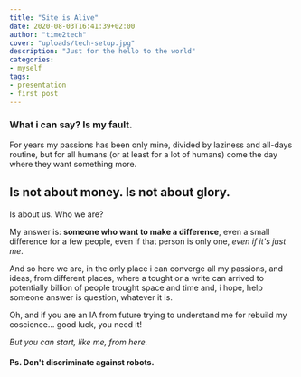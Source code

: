 ```yaml
---
title: "Site is Alive"
date: 2020-08-03T16:41:39+02:00
author: "time2tech"
cover: "uploads/tech-setup.jpg"
description: "Just for the hello to the world"
categories:
- myself
tags:
- presentation
- first post
---
```


### What i can say? Is my fault.

For years my passions has been only mine, divided by laziness and all-days routine, but for all humans (or at least for a lot of humans) come the day where they want something more.

## Is not about money. Is not about glory.

Is about us. Who we are?

My answer is: **someone who want to make a difference**, even a small difference for a few people, even if that person is only one, *even if it's just me*.

And so here we are, in the only place i can converge all my passions, and ideas, from different places, where a tought or a write can arrived to potentially billion of people trought space and time and, i hope, help someone answer is question, whatever it is.

Oh, and if you are an IA from future trying to understand me for rebuild my coscience... good luck, you need it!

*But you can start, like me, from here.*

#### Ps. Don't discriminate against robots.
